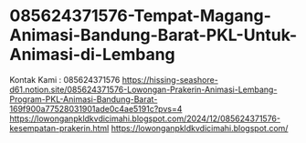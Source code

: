 # 085624371576-Tempat-Magang-Animasi-Bandung-Barat-PKL-Untuk-Animasi-di-Lembang
Kontak Kami : 085624371576  https://hissing-seashore-d61.notion.site/085624371576-Lowongan-Prakerin-Animasi-Lembang-Program-PKL-Animasi-Bandung-Barat-169f900a77528031901ade0c4ae5191c?pvs=4  https://lowonganpkldkvdicimahi.blogspot.com/2024/12/085624371576-kesempatan-prakerin.html  https://lowonganpkldkvdicimahi.blogspot.com/

